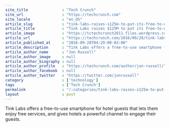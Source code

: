 ```yaml
---
site_title               : "Tech Crunch"
site_url                 : "https://techcrunch.com"
site_locale              : "en_US"
article_slug             : "tink-labs-raises-s125m-to-put-its-free-to-use-smartphone-in-more-hotel-rooms-worldwide"
article_title            : "Tink Labs raises $125M to put its free-to-use smartphone in more hotel rooms worldwide"
article_image            : "https://tctechcrunch2011.files.wordpress.com/2016/09/handy-1.jpg?w=764&h=400&crop=1"
article_url              : "https://techcrunch.com/2016/09/28/tink-labs-handy-125-millon/"
article_published_at     : "2016-09-28T04:29:00-03:00"
article_description      : "Tink Labs offers a free-to-use smartphone for hotel guests that lets them enjoy free services, and gives hotels a powerful channel to engage their guests."
article_author_name      : "Jon Russell"
article_author_image     : null
article_author_biography : null
article_author_profile   : "https://techcrunch.com/author/jon-russell/"
article_author_facebook  : null
article_author_twitter   : "https://twitter.com/jonrussell"
category                 : ['technology']
tags                     : ['Tech Crunch']
permalink                : "/:categories/tink-labs-raises-s125m-to-put-its-free-to-use-smartphone-in-more-hotel-rooms-worldwide/"
layout                   : post
---
```


Tink Labs offers a free-to-use smartphone for hotel guests that lets them enjoy free services, and gives hotels a powerful channel to engage their guests.
